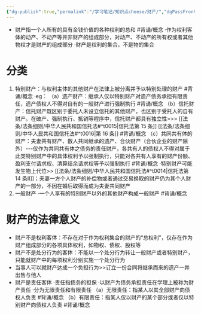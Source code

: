 ```yaml
---
{"dg-publish":true,"permalink":"/学习笔记/知识点cheese/财产/","dgPassFrontmatter":true}
---
```



- 财产指一个人所有的具有金钱价值的各种权利的总和 #背诵/概念 
·作为权利客体的动产、不动产等并非财产的组成部分，对动产、不动产的所有权或者其他物权才是财产的组成部分
·财产是权利的集合，不是物的集合
# 分类
1. 特别财产：与权利主体的其他财产在法律上被分离并予以特别处理的财产 #背诵/概念 
·eg：
（a）遗产财产：继承人仅以特别财产对遗产债务承担有限责任，遗产债权人不得对自有的一般财产进行强制执行 #背诵/概念 
（b）信托财产：信托财产既区别于委托人未设立信托的其他财产，也区别于受托人的自有财产。在破产、强制执行、抵销等程序中，信托财产都具有独立性>>> [[法条/法条细则/中华人民共和国信托法#^t0015\|信托法第 15 条]] [[法条/法条细则/中华人民共和国信托法#^t0016\|第 16 条]] #背诵/概念 
（c）共同共有体的财产：夫妻共有财产、数人共同继承的遗产、合伙财产（合伙企业的财产除外）---仅作为共同共有体之债务的责任财产，各共有人的债权人不得对属于此类特别财产中的具体权利予以强制执行，只能对各共有人享有的财产份额、盈利支付请求权、清算结余请求权等予以强制执行 #背诵/概念 
·特别财产可能发生物上代位>> [[法条/法条细则/中华人民共和国信托法#^t0014\|信托法第 14 条Ⅱ]]；夫妻一方个人财产的补偿物或者通过交易换取的财产仍为其个人财产的一部分，不因在婚后取得而成为夫妻共同财产
2. 一般财产
·一个人享有的特别财产以外的其他财产构成一般财产 #背诵/概念 
# 财产的法律意义
- 财产不是权利客体：不存在对于作为权利集合的财产的“总权利”，仅存在作为财产组成部分的各项具体权利，如物权、债权、股权等
- 财产不是处分行为的客体：不能以一个处分行为转让一般财产或者特别财产，只能就财产中的每项权利分别实施一个处分行为
- 当事人可以就财产达成一个负担行为>>订立一份合同将继承而來的遗产一并出售与他人
- 财产是责任客体
·责任指债务的担保
·以财产为债务承担责任在学理上被称为财产责任
·分为无限责任和有限责任
（a）无限责任：指某人以其全部财产向债权人负责 #背诵/概念 
（b）有限责任：指某人仅以财产的某个部分或者仅以特别财产向债权人负责 #背诵/概念 